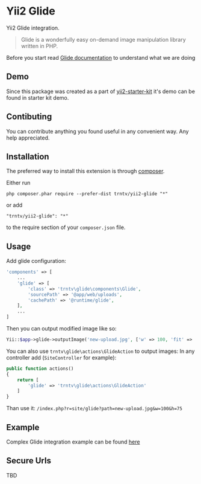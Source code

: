 Yii2 Glide
==========
Yii2 Glide integration.
> Glide is a wonderfully easy on-demand image manipulation library written in PHP.

Before you start read [Glide documentation](http://glide.thephpleague.com/) to understand what we are doing

Demo
----
Since this package was created as a part of [yii2-starter-kit](https://github.com/trntv/yii2-starter-kit) it's demo can be found in starter kit demo.

Contibuting
-----------
You can contribute anything you found useful in any convenient way. Any help appreciated.


Installation
------------

The preferred way to install this extension is through [composer](http://getcomposer.org/download/).

Either run

```
php composer.phar require --prefer-dist trntv/yii2-glide "*"
```

or add

```
"trntv/yii2-glide": "*"
```

to the require section of your `composer.json` file.


Usage
-----

Add glide configuration:

```php
'components' => [
    ...
    'glide' => [
        'class' => 'trntv\glide\components\Glide',
        'sourcePath' => '@app/web/uploads',
        'cachePath' => '@runtime/glide',
    ],
    ...
]
```

Then you can output modified image like so:
```php
Yii::$app->glide->outputImage('new-upload.jpg', ['w' => 100, 'fit' => 'crop'])
```

You can also use ``trntv\glide\actions\GlideAction`` to output images:
In any controller add (``SiteController`` for example):
```php
public function actions()
{
    return [
        'glide' => 'trntv\glide\actions\GlideAction'
    ]
}
```
Than use it:
``/index.php?r=site/glide?path=new-upload.jpg&w=100&h=75``

Example
-------
Complex Glide integration example can be found [here](https://github.com/trntv/yii2-starter-kit/tree/master/storage)


Secure Urls
-----------
TBD
